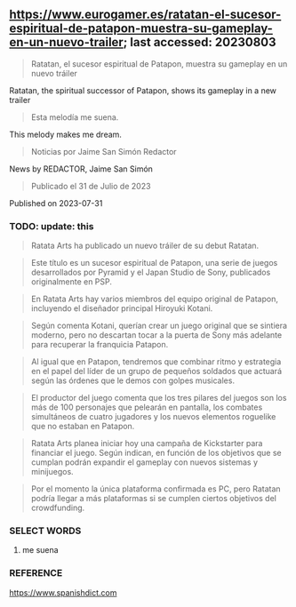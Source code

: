 ## https://www.eurogamer.es/ratatan-el-sucesor-espiritual-de-patapon-muestra-su-gameplay-en-un-nuevo-trailer; last accessed: 20230803

> Ratatan, el sucesor espiritual de Patapon, muestra su gameplay en un nuevo tráiler

Ratatan, the spiritual successor of Patapon, shows its gameplay in a new trailer

> Esta melodía me suena.

This melody makes me dream.

> Noticias por Jaime San Simón Redactor

News by REDACTOR, Jaime San Simón

> Publicado el 31 de Julio de 2023

Published on 2023-07-31

### TODO: update: this

> Ratata Arts ha publicado un nuevo tráiler de su debut Ratatan.

> Este título es un sucesor espiritual de Patapon, una serie de juegos desarrollados por Pyramid y el Japan Studio de Sony, publicados originalmente en PSP.

> En Ratata Arts hay varios miembros del equipo original de Patapon, incluyendo el diseñador principal Hiroyuki Kotani.

> Según comenta Kotani, querían crear un juego original que se sintiera moderno, pero no descartan tocar a la puerta de Sony más adelante para recuperar la franquicia Patapon.

> Al igual que en Patapon, tendremos que combinar ritmo y estrategia en el papel del líder de un grupo de pequeños soldados que actuará según las órdenes que le demos con golpes musicales.

> El productor del juego comenta que los tres pilares del juegos son los más de 100 personajes que pelearán en pantalla, los combates simultáneos de cuatro jugadores y los nuevos elementos roguelike que no estaban en Patapon.

> Ratata Arts planea iniciar hoy una campaña de Kickstarter para financiar el juego. Según indican, en función de los objetivos que se cumplan podrán expandir el gameplay con nuevos sistemas y minijuegos.

> Por el momento la única plataforma confirmada es PC, pero Ratatan podría llegar a más plataformas si se cumplen ciertos objetivos del crowdfunding.

### SELECT WORDS

1) me suena

### REFERENCE

https://www.spanishdict.com
